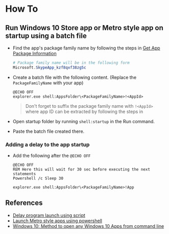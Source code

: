 # How To

## Run Windows 10 Store app or Metro style app on startup using a batch file

* Find the app's package family name by following the steps in [Get App Package Information](GetMetroStyleAppPackageInformation)
  ```powershell
  # Package family name will be in the following form
  Microsoft.SkypeApp_kzf8qxf38zg5c
  ```
* Create a batch file with the following content. (Replace the `PackageFamilyName` with your app)
  ```batch
  @ECHO OFF
  explorer.exe shell:AppsFolder\<PackageFamilyName>!<AppId>
  ```
  
  > Don't forget to suffix the package family name with `!<AppId>` where app ID can be extracted by following the steps in 
* Open startup folder by running `shell:startup` in the Run command.
* Paste the batch file created there.

### Adding a delay to the app startup

* Add the following after the `@ECHO OFF`
  ```batch
  @ECHO OFF
  REM Here this will wait for 30 sec before executing the next statements
  Powershell /c Sleep 30

  explorer.exe shell:AppsFolder\<PackageFamilyName>!App
  ```

## References

* [Delay program launch using script](https://social.technet.microsoft.com/Forums/windows/en-US/898e0aae-dbef-4327-9c61-7d2f8af3185f/delay-program-launch-using-script?forum=w7itproinstall)
* [Launch Metro style apps using powershell](https://stackoverflow.com/questions/31798580/launch-metro-style-apps-using-powershell)
* [Windows 10: Method to open any Windows 10 Apps from command line](https://www.tenforums.com/software-apps/57000-method-open-any-windows-10-apps-command-line.html)